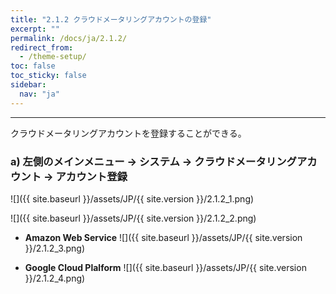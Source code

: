 ```yaml
---
title: "2.1.2 クラウドメータリングアカウントの登録"
excerpt: ""
permalink: /docs/ja/2.1.2/
redirect_from:
  - /theme-setup/
toc: false
toc_sticky: false
sidebar:
  nav: "ja"
---
```


---

クラウドメータリングアカウントを登録することができる。

### a\) 左側のメインメニュー → システム → クラウドメータリングアカウント → アカウント登録
![]({{ site.baseurl }}/assets/JP/{{ site.version }}/2.1.2_1.png)

![]({{ site.baseurl }}/assets/JP/{{ site.version }}/2.1.2_2.png)

* **Amazon Web Service**
![]({{ site.baseurl }}/assets/JP/{{ site.version }}/2.1.2_3.png)

* **Google Cloud Plalform**
![]({{ site.baseurl }}/assets/JP/{{ site.version }}/2.1.2_4.png)
